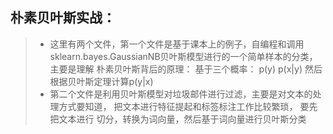 ## 朴素贝叶斯实战：
> * 这里有两个文件，第一个文件是基于课本上的例子，自编程和调用sklearn.bayes.GaussianNB贝叶斯模型进行的一个简单样本的分类，主要是理解
朴素贝叶斯背后的原理： 基于三个概率： p(y)  p(x|y) 然后根据贝叶斯定理计算p(y|x)
> * 第二个文件是利用贝叶斯模型对垃圾邮件进行过滤，主要是对文本的处理方式要知道， 把文本进行特征提起和标签标注工作比较繁琐， 要先把文本进行
切分，转换为词向量，然后基于词向量进行贝叶斯分类
